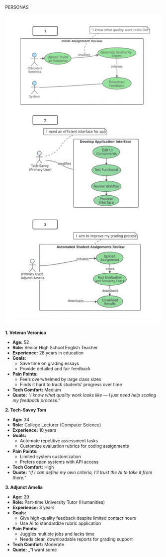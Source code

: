 PERSONAS

![AAIE PERSONA DIAGRAM](product-diagram/persona_diagram%201.png)


**1\. Veteran Veronica**

- **Age:** 52
- **Role:** Senior High School English Teacher
- **Experience:** 28 years in education
- **Goals:**
  - Save time on grading essays
  - Provide detailed and fair feedback
- **Pain Points:**
  - Feels overwhelmed by large class sizes
  - Finds it hard to track students’ progress over time
- **Tech Comfort:** Medium
- **Quote:** _“I know what quality work looks like — I just need help scaling my feedback process.”_

**2\. Tech-Savvy Tom**

- **Age:** 34
- **Role:** College Lecturer (Computer Science)
- **Experience:** 10 years
- **Goals:**
  - Automate repetitive assessment tasks
  - Customize evaluation rubrics for coding assignments
- **Pain Points:**
  - Limited system customization
  - Prefers open systems with API access
- **Tech Comfort:** High
- **Quote:** _“If I can define my own criteria, I’ll trust the AI to take it from there.”_

**3\. Adjunct Amelia**

- **Age:** 29
- **Role:** Part-time University Tutor (Humanities)
- **Experience:** 3 years
- **Goals:**
  - Give high-quality feedback despite limited contact hours
  - Use AI to standardize rubric application
- **Pain Points:**
  - Juggles multiple jobs and lacks time
  - Needs clear, downloadable reports for grading support
- **Tech Comfort:** Moderate
- **Quote:** _“I want some
